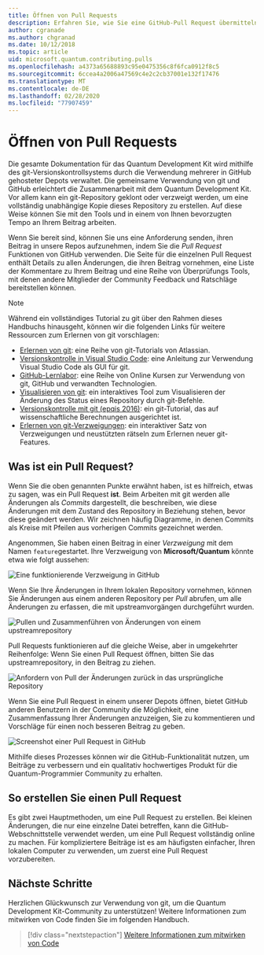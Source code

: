 ```yaml
---
title: Öffnen von Pull Requests
description: Erfahren Sie, wie Sie eine GitHub-Pull Request übermitteln, wenn Sie bereit sind, Code oder Dokumentation für die Microsoft Quantum Development Kit beizutragen.
author: cgranade
ms.author: chgranad
ms.date: 10/12/2018
ms.topic: article
uid: microsoft.quantum.contributing.pulls
ms.openlocfilehash: a4373a65688893c95e0475356c8f6fca0912f8c5
ms.sourcegitcommit: 6ccea4a2006a47569c4e2c2cb37001e132f17476
ms.translationtype: MT
ms.contentlocale: de-DE
ms.lasthandoff: 02/28/2020
ms.locfileid: "77907459"
---
```

# <a name="opening-pull-requests"></a>Öffnen von Pull Requests #

Die gesamte Dokumentation für das Quantum Development Kit wird mithilfe des git-Versionskontrollsystems durch die Verwendung mehrerer in GitHub gehosteter Depots verwaltet.
Die gemeinsame Verwendung von git und GitHub erleichtert die Zusammenarbeit mit dem Quantum Development Kit.
Vor allem kann ein git-Repository geklont oder verzweigt werden, um eine vollständig unabhängige Kopie dieses Repository zu erstellen.
Auf diese Weise können Sie mit den Tools und in einem von Ihnen bevorzugten Tempo an Ihrem Beitrag arbeiten.

Wenn Sie bereit sind, können Sie uns eine Anforderung senden, ihren Beitrag in unsere Repos aufzunehmen, indem Sie die _Pull Request_ Funktionen von GitHub verwenden.
Die Seite für die einzelnen Pull Request enthält Details zu allen Änderungen, die ihren Beitrag vornehmen, eine Liste der Kommentare zu Ihrem Beitrag und eine Reihe von Überprüfungs Tools, mit denen andere Mitglieder der Community Feedback und Ratschläge bereitstellen können.

> [!NOTE]
> Während ein vollständiges Tutorial zu git über den Rahmen dieses Handbuchs hinausgeht, können wir die folgenden Links für weitere Ressourcen zum Erlernen von git vorschlagen:
>
> - [Erlernen von git](https://www.atlassian.com/git): eine Reihe von git-Tutorials von Atlassian.
> - [Versionskontrolle in Visual Studio Code](https://code.visualstudio.com/docs/editor/versioncontrol): eine Anleitung zur Verwendung Visual Studio Code als GUI für git.
> - [GitHub-Lernlabor](https://lab.github.com/): eine Reihe von Online Kursen zur Verwendung von git, GitHub und verwandten Technologien.
> - [Visualisieren von git](https://git-school.github.io/visualizing-git/): ein interaktives Tool zum Visualisieren der Änderung des Status eines Repository durch git-Befehle.
> - [Versionskontrolle mit git (epqis 2016)](https://nbviewer.jupyter.org/github/QuinnPhys/PythonWorkshop-science/blob/master/lecture-1-scicomp-tools-part1.ipynb#Version-Control-with-Git-(50-Minutes)): ein git-Tutorial, das auf wissenschaftliche Berechnungen ausgerichtet ist.
> - [Erlernen von git-Verzweigungen](https://learngitbranching.js.org/): ein interaktiver Satz von Verzweigungen und neustützten rätseln zum Erlernen neuer git-Features.

## <a name="what-is-a-pull-request"></a>Was ist ein Pull Request? ##

Wenn Sie die oben genannten Punkte erwähnt haben, ist es hilfreich, etwas zu sagen, was ein Pull Request **ist**.
Beim Arbeiten mit git werden alle Änderungen als _Commits_ dargestellt, die beschreiben, wie diese Änderungen mit dem Zustand des Repository in Beziehung stehen, bevor diese geändert werden.
Wir zeichnen häufig Diagramme, in denen Commits als Kreise mit Pfeilen aus vorherigen Commits gezeichnet werden.

Angenommen, Sie haben einen Beitrag in einer _Verzweigung_ mit dem Namen `feature`gestartet.
Ihre Verzweigung von **Microsoft/Quantum** könnte etwa wie folgt aussehen:

![Eine funktionierende Verzweigung in GitHub](~/media/git-workflow-step0.png)

Wenn Sie Ihre Änderungen in Ihrem lokalen Repository vornehmen, können Sie Änderungen aus einem anderen Repository per _Pull_ abrufen, um alle Änderungen zu erfassen, die mit upstreamvorgängen durchgeführt wurden.

![Pullen und Zusammenführen von Änderungen von einem upstreamrepository](~/media/git-workflow-step1.png)

Pull Requests funktionieren auf die gleiche Weise, aber in umgekehrter Reihenfolge: Wenn Sie einen Pull Request öffnen, bitten Sie das upstreamrepository, in den Beitrag zu ziehen.

![Anfordern von Pull der Änderungen zurück in das ursprüngliche Repository](~/media/git-workflow-step2.png)

Wenn Sie eine Pull Request in einem unserer Depots öffnen, bietet GitHub anderen Benutzern in der Community die Möglichkeit, eine Zusammenfassung Ihrer Änderungen anzuzeigen, Sie zu kommentieren und Vorschläge für einen noch besseren Beitrag zu geben.

![Screenshot einer Pull Request in GitHub](~/media/pull-request-header.png)

Mithilfe dieses Prozesses können wir die GitHub-Funktionalität nutzen, um Beiträge zu verbessern und ein qualitativ hochwertiges Produkt für die Quantum-Programmier Community zu erhalten.

## <a name="how-to-make-a-pull-request"></a>So erstellen Sie einen Pull Request ##

Es gibt zwei Hauptmethoden, um eine Pull Request zu erstellen.
Bei kleinen Änderungen, die nur eine einzelne Datei betreffen, kann die GitHub-Webschnittstelle verwendet werden, um eine Pull Request vollständig online zu machen.
Für kompliziertere Beiträge ist es am häufigsten einfacher, Ihren lokalen Computer zu verwenden, um zuerst eine Pull Request vorzubereiten.

<!--
### Using the Web Interface ###

**TODO**

### Command-Line and GitHub Flow ###

Most of the time, it's easier to prepare a pull request on your own computer; that makes it easier to work incrementally, and to test your changes.
If you haven't already done so, the first step is to _fork_ the repository that you'd like to contribute to.
Forking makes a complete clone of the original repository, but under your GitHub account instead of under [Microsoft](http://github.com/Microsoft/) or [MicrosoftDocs](http://github.com/MicrosoftDocs/).
This way, you can edit your personal fork to your heart's content before making a pull request for your work.

**TODO: pick up here**

## Code Review and Etiquette ##

**TODO: PR ettiquette, reviews, etc.**

-->

## <a name="next-steps"></a>Nächste Schritte ##

Herzlichen Glückwunsch zur Verwendung von git, um die Quantum Development Kit-Community zu unterstützen!
Weitere Informationen zum mitwirken von Code finden Sie im folgenden Handbuch.

> [!div class="nextstepaction"]
> [Weitere Informationen zum mitwirken von Code](xref:microsoft.quantum.contributing.code)
